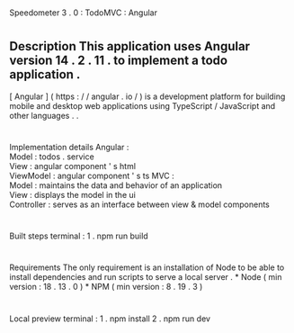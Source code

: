 #
Speedometer
3
.
0
:
TodoMVC
:
Angular
#
#
Description
This
application
uses
Angular
version
14
.
2
.
11
.
to
implement
a
todo
application
.
-
[
Angular
]
(
https
:
/
/
angular
.
io
/
)
is
a
development
platform
for
building
mobile
and
desktop
web
applications
using
TypeScript
/
JavaScript
and
other
languages
.
.
#
#
Implementation
details
Angular
:
\
Model
:
todos
.
service
\
View
:
angular
component
'
s
html
\
ViewModel
:
angular
component
'
s
ts
MVC
:
\
Model
:
maintains
the
data
and
behavior
of
an
application
\
View
:
displays
the
model
in
the
ui
\
Controller
:
serves
as
an
interface
between
view
&
model
components
#
#
Built
steps
terminal
:
1
.
npm
run
build
#
#
Requirements
The
only
requirement
is
an
installation
of
Node
to
be
able
to
install
dependencies
and
run
scripts
to
serve
a
local
server
.
*
Node
(
min
version
:
18
.
13
.
0
)
*
NPM
(
min
version
:
8
.
19
.
3
)
#
#
Local
preview
terminal
:
1
.
npm
install
2
.
npm
run
dev
